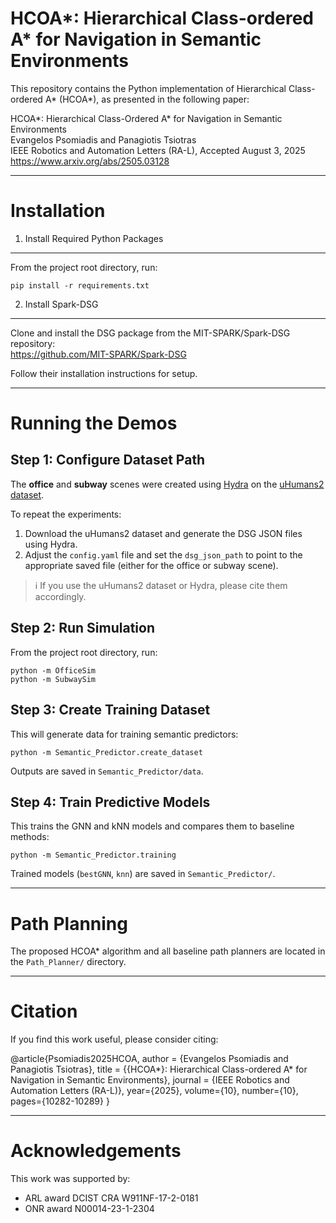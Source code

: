 HCOA*: Hierarchical Class-ordered A* for Navigation in Semantic Environments
=============================================================================

This repository contains the Python implementation of Hierarchical Class-ordered A* (HCOA*), as presented in the following paper:

HCOA*: Hierarchical Class-Ordered A* for Navigation in Semantic Environments  
Evangelos Psomiadis and Panagiotis Tsiotras  
IEEE Robotics and Automation Letters (RA-L), Accepted August 3, 2025  
https://www.arxiv.org/abs/2505.03128

------------------------------------------------------------------------------

Installation
============

1. Install Required Python Packages
-----------------------------------
From the project root directory, run:

    pip install -r requirements.txt

2. Install Spark-DSG
---------------------
Clone and install the DSG package from the MIT-SPARK/Spark-DSG repository:  
https://github.com/MIT-SPARK/Spark-DSG

Follow their installation instructions for setup.

------------------------------------------------------------------------------

Running the Demos
=================

Step 1: Configure Dataset Path
------------------------------
The **office** and **subway** scenes were created using [Hydra](https://github.com/MIT-SPARK/Hydra) on the [uHumans2 dataset](https://www.mit.edu/~arosinol/datasets/uHumans2/).

To repeat the experiments:
1. Download the uHumans2 dataset and generate the DSG JSON files using Hydra.
2. Adjust the `config.yaml` file and set the `dsg_json_path` to point to the appropriate saved file (either for the office or subway scene).

> ℹ️ If you use the uHumans2 dataset or Hydra, please cite them accordingly.

Step 2: Run Simulation
----------------------
From the project root directory, run:

    python -m OfficeSim
    python -m SubwaySim

Step 3: Create Training Dataset
-------------------------------
This will generate data for training semantic predictors:

    python -m Semantic_Predictor.create_dataset

Outputs are saved in `Semantic_Predictor/data`.

Step 4: Train Predictive Models
-------------------------------
This trains the GNN and kNN models and compares them to baseline methods:

    python -m Semantic_Predictor.training

Trained models (`bestGNN`, `knn`) are saved in `Semantic_Predictor/`.

------------------------------------------------------------------------------

Path Planning
=============
The proposed HCOA* algorithm and all baseline path planners are located in the `Path_Planner/` directory.

------------------------------------------------------------------------------

Citation
========
If you find this work useful, please consider citing:

@article{Psomiadis2025HCOA,
  author    = {Evangelos Psomiadis and Panagiotis Tsiotras},
  title     = {{HCOA*}: Hierarchical Class-ordered A* for Navigation in Semantic Environments},
  journal   = {IEEE Robotics and Automation Letters (RA-L)},
  year={2025},
  volume={10},
  number={10},
  pages={10282-10289}
}

------------------------------------------------------------------------------

Acknowledgements
================
This work was supported by:
- ARL award DCIST CRA W911NF-17-2-0181
- ONR award N00014-23-1-2304

